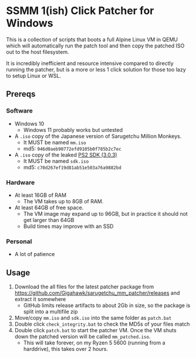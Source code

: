 # SSMM 1(ish) Click Patcher for Windows

This is a collection of scripts that boots a full Alpine Linux VM in QEMU which will automatically run the patch tool and then copy the patched ISO out to the host filesystem.

It is incredibly inefficient and resource intensive compared to directly running the patcher, but is a more or less 1 click solution for those too lazy to setup Linux or WSL.

## Prereqs

### Software

- Windows 10
    - Windows 11 probably works but untested
- A `.iso` copy of the Japanese version of Sarugetchu Million Monkeys.
    - It MUST be named `mm.iso`
    - md5: `946d0aeb90772efd9105b0f785b2c7ec`
- A `.iso` copy of the leaked [PS2 SDK (3.0.3)](https://archive.org/download/PlayStation2July2005SDKversion3.0.3/PlayStation%202%20July%202005%20SDK%20%28version%203.0.3%29.iso)
    - It MUST be named `sdk.iso`
    - md5: `c70d267ef19d81ab51e503a76a9882bd`

### Hardware

- At least 16GB of RAM
    - The VM takes up to 8GB of RAM.
- At least 64GB of free space.
    - The VM image may expand up to 96GB, but in practice it should not get larger than 64GB
    - Build times may improve with an SSD

### Personal

- A lot of patience

## Usage

1. Download the all files for the latest patcher package from https://github.com/Gigahawk/sarugetchu_mm_patcher/releases and extract it somewhere
    - GitHub limits release artifacts to about 2Gb in size, so the package is split into a multifile zip
2. Move/copy `mm.iso` and `sdk.iso` into the same folder as `patch.bat`
3. Double click `check_integrity.bat` to check the MD5s of your files match
4. Double click `patch.bat` to start the patcher VM. Once the VM shuts down the patched version will be called `mm_patched.iso`.
    - This will take forever, on my Ryzen 5 5600 (running from a harddrive), this takes over 2 hours.